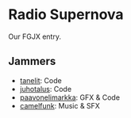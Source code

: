 # Radio Supernova

Our FGJX entry.

## Jammers

- [tanelit](https://github.com/tanelir): Code
- [juhotalus](https://github.com/juhotalus): Code
- [paavonelimarkka](https://github.com/paavonelimarkka): GFX & Code
- [camelfunk](https://github.com/camelfunk): Music & SFX
